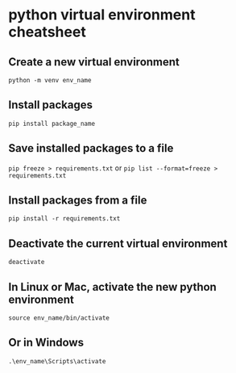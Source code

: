# python virtual environment cheatsheet

## Create a new virtual environment
`python -m venv env_name`

## Install packages
`pip install package_name`

## Save installed packages to a file
`pip freeze > requirements.txt`
or 
`pip list --format=freeze > requirements.txt`

## Install packages from a file
`pip install -r requirements.txt`

## Deactivate the current virtual environment
`deactivate`



## In Linux or Mac, activate the new python environment
`source env_name/bin/activate`
## Or in Windows
`.\env_name\Scripts\activate`